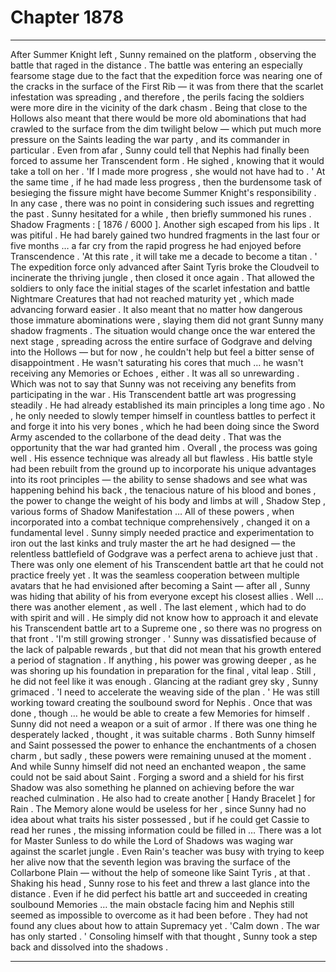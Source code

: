 
# Chapter 1878


---

After Summer Knight left , Sunny remained on the platform , observing the battle that raged in the distance . The battle was entering an especially fearsome stage due to the fact that the expedition force was nearing one of the cracks in the surface of the First Rib — it was from there that the scarlet infestation was spreading , and therefore , the perils facing the soldiers were more dire in the vicinity of the dark chasm .
Being that close to the Hollows also meant that there would be more old abominations that had crawled to the surface from the dim twilight below — which put much more pressure on the Saints leading the war party , and its commander in particular .
Even from afar , Sunny could tell that Nephis had finally been forced to assume her Transcendent form . He sighed , knowing that it would take a toll on her .
'If I made more progress , she would not have had to . '
At the same time , if he had made less progress , then the burdensome task of besieging the fissure might have become Summer Knight's responsibility . In any case , there was no point in considering such issues and regretting the past .
Sunny hesitated for a while , then briefly summoned his runes .
Shadow Fragments : [ 1876 / 6000 ].
Another sigh escaped from his lips .
It was pitiful . He had barely gained two hundred fragments in the last four or five months … a far cry from the rapid progress he had enjoyed before Transcendence .
'At this rate , it will take me a decade to become a titan . '
The expedition force only advanced after Saint Tyris broke the Cloudveil to incinerate the thriving jungle , then closed it once again . That allowed the soldiers to only face the initial stages of the scarlet infestation and battle Nightmare Creatures that had not reached maturity yet , which made advancing forward easier .
It also meant that no matter how dangerous those immature abominations were , slaying them did not grant Sunny many shadow fragments . The situation would change once the war entered the next stage , spreading across the entire surface of Godgrave and delving into the Hollows — but for now , he couldn't help but feel a bitter sense of disappointment .
He wasn't saturating his cores that much … he wasn't receiving any Memories or Echoes , either . It was all so unrewarding .
Which was not to say that Sunny was not receiving any benefits from participating in the war .
His Transcendent battle art was progressing steadily .
He had already established its main principles a long time ago . No , he only needed to slowly temper himself in countless battles to perfect it and forge it into his very bones , which he had been doing since the Sword Army ascended to the collarbone of the dead deity .
That was the opportunity that the war had granted him .
Overall , the process was going well .
His essence technique was already all but flawless . His battle style had been rebuilt from the ground up to incorporate his unique advantages into its root principles — the ability to sense shadows and see what was happening behind his back , the tenacious nature of his blood and bones , the power to change the weight of his body and limbs at will , Shadow Step , various forms of Shadow Manifestation …
All of these powers , when incorporated into a combat technique comprehensively , changed it on a fundamental level . Sunny simply needed practice and experimentation to iron out the last kinks and truly master the art he had designed — the relentless battlefield of Godgrave was a perfect arena to achieve just that .
There was only one element of his Transcendent battle art that he could not practice freely yet . It was the seamless cooperation between multiple avatars that he had envisioned after becoming a Saint — after all , Sunny was hiding that ability of his from everyone except his closest allies .
Well … there was another element , as well . The last element , which had to do with spirit and will . He simply did not know how to approach it and elevate his Transcendent battle art to a Supreme one , so there was no progress on that front .
'I'm still growing stronger . '
Sunny was dissatisfied because of the lack of palpable rewards , but that did not mean that his growth entered a period of stagnation . If anything , his power was growing deeper , as he was shoring up his foundation in preparation for the final , vital leap .
Still , he did not feel like it was enough .
Glancing at the radiant grey sky , Sunny grimaced .
'I need to accelerate the weaving side of the plan . '
He was still working toward creating the soulbound sword for Nephis .
Once that was done , though … he would be able to create a few Memories for himself .
Sunny did not need a weapon or a suit of armor . If there was one thing he desperately lacked , thought , it was suitable charms . Both Sunny himself and Saint possessed the power to enhance the enchantments of a chosen charm , but sadly , these powers were remaining unused at the moment .
And while Sunny himself did not need an enchanted weapon , the same could not be said about Saint .
Forging a sword and a shield for his first Shadow was also something he planned on achieving before the war reached culmination .
He also had to create another [ Handy Bracelet ] for Rain . The Memory alone would be useless for her , since Sunny had no idea about what traits his sister possessed , but if he could get Cassie to read her runes , the missing information could be filled in …
There was a lot for Master Sunless to do while the Lord of Shadows was waging war against the scarlet jungle . Even Rain's teacher was busy with trying to keep her alive now that the seventh legion was braving the surface of the Collarbone Plain — without the help of someone like Saint Tyris , at that .
Shaking his head , Sunny rose to his feet and threw a last glance into the distance .
Even if he did perfect his battle art and succeeded in creating soulbound Memories … the main obstacle facing him and Nephis still seemed as impossible to overcome as it had been before .
They had not found any clues about how to attain Supremacy yet .
'Calm down . The war has only started . '
Consoling himself with that thought , Sunny took a step back and dissolved into the shadows .

---

